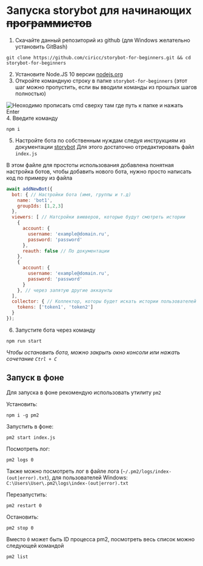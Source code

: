 # Запуска storybot для начинающих ~~программистов~~

1. Скачайте данный репозиторий из github (для Windows желательно установить GitBash)
```shell
git clone https://github.com/ciricc/storybot-for-beginners.git && cd storybot-for-beginners
```
2. Установите Node.JS 10 версии <a href="https://nodejs.org">nodejs.org</a>
3. Откройте командную строку в папке `storybot-for-beginners` (этот шаг можно пропустить, если вы вводили команды из прошлых шагов полностью)
<img src="https://raw.github.com/ciricc/storybot-for-beginners/master/cmd.png" alt="Неоходимо прописать cmd сверху там где путь к папке и нажать Enter"/>
4. Введите команду

```shell
npm i
```

5. Настройте бота по собственным нуждам следуя инструкциям из документации <a href="https://www.npmjs.com/package/storybot">storybot</a>
Для этого достаточно отредактировать файл `index.js`

В этом файле для простоты использования добавлена понятная настройка ботов, чтобы добавить нового бота, нужно просто написать код по примеру из файла
```javascript
await addNewBot({
  bot: { // Настройки бота (имя, группы и т.д)
    name: 'bot1',
    groupIds: [1,2,3]
  },
  viewers: [ // Натсройки виюверов, которые будут смотреть истории
    {
      account: {
        username: 'example@domain.ru',
        password: 'password'
      },
      reauth: false // По документации
    },
    {
      account: {
        username: 'example@domain.ru',
        password: 'password'
      }
    }, // через запятую другие аккаунты
  ],
  collector: { // Коллектор, которы будет искать истории пользователей (токены пользователей)
    tokens: ['token1', 'token2']
  }
});
```

6. Запустите бота через команду
```shell
npm run start
```

<i>Чтобы остановить бота, можно закрыть окно консоли или нажать сочетание `Ctrl + C`</i>

## Запуск в фоне
Для запуска в фоне рекомендую использовать утилиту `pm2`

Установить:
```shell
npm i -g pm2
```

Запустить в фоне:
```shell
pm2 start index.js
```

Посмотреть лог:
```shell
pm2 logs 0
```

Также можно посмотреть лог в файле лога (`~/.pm2/logs/index-(out|error).txt`),
для пользователей Windows: `C:\Users\User\.pm2\logs\index-(out|error).txt`

Перезапустить:
```shell
pm2 restart 0
```

Остановить:
```shell
pm2 stop 0
```

Вместо `0` может быть ID процесса pm2, посмотреть весь список можно следующей командой
```shell
pm2 list
``` 
